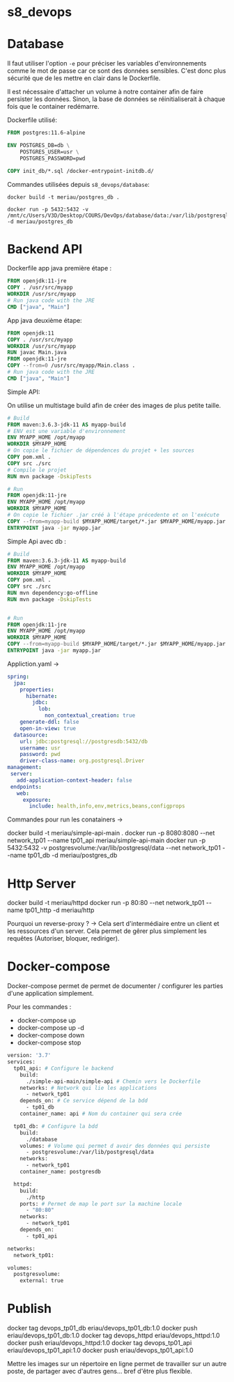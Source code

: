# s8_devops

# Database

Il faut utiliser l'option `-e` pour préciser les variables d'environnements comme le mot de passe car ce sont des données sensibles. C'est donc plus sécurité que de les mettre en clair dans le Dockerfile.

Il est nécessaire d'attacher un volume à notre container afin de faire persister les données. Sinon, la base de données se réinitialiserait à chaque fois que le container redémarre.

Dockerfile utilisé: 

```Dockerfile
FROM postgres:11.6-alpine

ENV POSTGRES_DB=db \
    POSTGRES_USER=usr \
    POSTGRES_PASSWORD=pwd

COPY init_db/*.sql /docker-entrypoint-initdb.d/
```

Commandes utilisées depuis ```s8_devops/database```:

```docker
docker build -t meriau/postgres_db .

docker run -p 5432:5432 -v /mnt/c/Users/V3D/Desktop/COURS/DevOps/database/data:/var/lib/postgresql/data -d meriau/postgres_db
```

# Backend API

Dockerfile app java première étape : 

```Dockerfile
FROM openjdk:11-jre
COPY . /usr/src/myapp
WORKDIR /usr/src/myapp
# Run java code with the JRE
CMD ["java", "Main"]
```

App java deuxième étape:
```Dockerfile
FROM openjdk:11
COPY . /usr/src/myapp
WORKDIR /usr/src/myapp
RUN javac Main.java
FROM openjdk:11-jre
COPY --from=0 /usr/src/myapp/Main.class .
# Run java code with the JRE
CMD ["java", "Main"]
```

Simple API:

On utilise un multistage build afin de créer des images de plus petite taille. 

```Dockerfile
# Build
FROM maven:3.6.3-jdk-11 AS myapp-build
# ENV est une variable d'environnement
ENV MYAPP_HOME /opt/myapp
WORKDIR $MYAPP_HOME
# On copie le fichier de dépendences du projet + les sources
COPY pom.xml .
COPY src ./src
# Compile le projet
RUN mvn package -DskipTests

# Run
FROM openjdk:11-jre
ENV MYAPP_HOME /opt/myapp
WORKDIR $MYAPP_HOME
# On copie le fichier .jar créé à l'étape précedente et on l'exécute
COPY --from=myapp-build $MYAPP_HOME/target/*.jar $MYAPP_HOME/myapp.jar
ENTRYPOINT java -jar myapp.jar
```

Simple Api avec db :

```Dockerfile
# Build
FROM maven:3.6.3-jdk-11 AS myapp-build
ENV MYAPP_HOME /opt/myapp
WORKDIR $MYAPP_HOME
COPY pom.xml .
COPY src ./src
RUN mvn dependency:go-offline
RUN mvn package -DskipTests


# Run
FROM openjdk:11-jre
ENV MYAPP_HOME /opt/myapp
WORKDIR $MYAPP_HOME
COPY --from=myapp-build $MYAPP_HOME/target/*.jar $MYAPP_HOME/myapp.jar
ENTRYPOINT java -jar myapp.jar
```

Appliction.yaml ->

```yaml
spring:
  jpa:
    properties:
      hibernate:
        jdbc:
          lob:
            non_contextual_creation: true
    generate-ddl: false
    open-in-view: true
  datasource:
    url: jdbc:postgresql://postgresdb:5432/db
    username: usr
    password: pwd
    driver-class-name: org.postgresql.Driver
management:
 server:
   add-application-context-header: false
 endpoints:
   web:
     exposure:
       include: health,info,env,metrics,beans,configprops

```

Commandes pour run les conatainers -> 

docker build -t meriau/simple-api-main .
docker run -p 8080:8080 --net network_tp01 --name tp01_api meriau/simple-api-main
docker run -p 5432:5432 -v postgresvolume:/var/lib/postgresql/data --net network_tp01 --name tp01_db -d meriau/postgres_db

# Http Server

docker build -t meriau/httpd
docker run -p 80:80 --net network_tp01 --name tp01_http -d meriau/http

Pourquoi un reverse-proxy ? -> Cela sert d'intermédiaire entre un client et les ressources d'un server. Cela permet de gêrer plus simplement les requêtes (Autoriser, bloquer, rediriger).

# Docker-compose

Docker-compose permet de permet de documenter / configurer les parties d'une application simplement.

Pour les commandes :

  - docker-compose up
  - docker-compose up -d
  - docker-compose down
  - docker-compose stop

```Dockerfile
version: '3.7'
services:
  tp01_api: # Configure le backend
    build:
      ./simple-api-main/simple-api # Chemin vers le Dockerfile
    networks: # Network qui lie les applications
      - network_tp01
    depends_on: # Ce service dépend de la bdd
      - tp01_db
    container_name: api # Nom du container qui sera crée

  tp01_db: # Configure la bdd
    build:
      ./database
    volumes: # Volume qui permet d avoir des données qui persiste
      - postgresvolume:/var/lib/postgresql/data
    networks:
      - network_tp01
    container_name: postgresdb

  httpd:
    build:
      ./http
    ports: # Permet de map le port sur la machine locale
      - "80:80"
    networks:
      - network_tp01
    depends_on:
      - tp01_api

networks:
  network_tp01:

volumes:
  postgresvolume:
    external: true
```

# Publish

docker tag devops_tp01_db eriau/devops_tp01_db:1.0
docker push eriau/devops_tp01_db:1.0
docker tag devops_httpd eriau/devops_httpd:1.0
docker push eriau/devops_httpd:1.0
docker tag devops_tp01_api eriau/devops_tp01_api:1.0
docker push eriau/devops_tp01_api:1.0

Mettre les images sur un répertoire en ligne permet de travailler sur un autre poste, de partager avec d'autres gens... bref d'être plus flexible.

